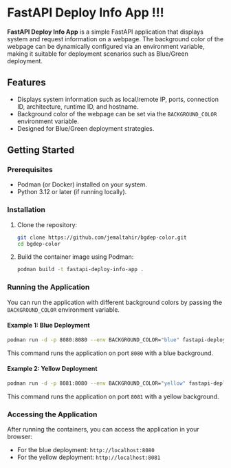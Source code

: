 
# FastAPI Deploy Info App !!!

**FastAPI Deploy Info App** is a simple FastAPI application that displays system and request information on a webpage. The background color of the webpage can be dynamically configured via an environment variable, making it suitable for deployment scenarios such as Blue/Green deployment.

## Features

- Displays system information such as local/remote IP, ports, connection ID, architecture, runtime ID, and hostname.
- Background color of the webpage can be set via the `BACKGROUND_COLOR` environment variable.
- Designed for Blue/Green deployment strategies.

## Getting Started

### Prerequisites

- Podman (or Docker) installed on your system.
- Python 3.12 or later (if running locally).

### Installation

1. Clone the repository:

   ```bash
   git clone https://github.com/jemaltahir/bgdep-color.git
   cd bgdep-color
   ```

2. Build the container image using Podman:

   ```bash
   podman build -t fastapi-deploy-info-app .
   ```

### Running the Application

You can run the application with different background colors by passing the `BACKGROUND_COLOR` environment variable.

#### Example 1: Blue Deployment

```bash
podman run -d -p 8080:8080 --env BACKGROUND_COLOR="blue" fastapi-deploy-info-app
```

This command runs the application on port `8080` with a blue background.

#### Example 2: Yellow Deployment

```bash
podman run -d -p 8081:8080 --env BACKGROUND_COLOR="yellow" fastapi-deploy-info-app
```

This command runs the application on port `8081` with a yellow background.

### Accessing the Application

After running the containers, you can access the application in your browser:

- For the blue deployment: `http://localhost:8080`
- For the yellow deployment: `http://localhost:8081`
